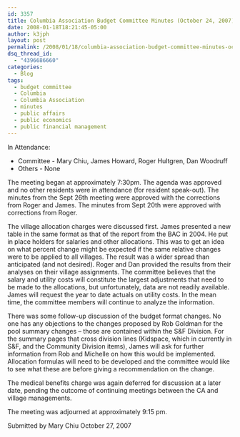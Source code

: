 ```yaml
---
id: 3357
title: Columbia Association Budget Committee Minutes (October 24, 2007)
date: 2008-01-18T18:21:45-05:00
author: k3jph
layout: post
permalink: /2008/01/18/columbia-association-budget-committee-minutes-october-24-2007/
dsq_thread_id:
  - "4396686660"
categories:
  - Blog
tags:
  - budget committee
  - Columbia
  - Columbia Association
  - minutes
  - public affairs
  - public economics
  - public financial management
---
```

In Attendance:

* Committee -  Mary Chiu, James Howard, Roger Hultgren, Dan Woodruff
* Others -  None 

The meeting began at approximately 7:30pm. The agenda was approved and no other residents were in attendance (for resident speak-out).  The minutes from the Sept 26th meeting were approved with the corrections from Roger and James.  The minutes from Sept 20th were approved with corrections from Roger. 

The village allocation charges were discussed first.  James presented a new table in the same format as that of the report from the BAC in 2004.  He put in place holders for salaries and other allocations.  This was to get an idea on what percent change might be expected if the same relative changes were to be applied to all villages.  The result was a wider spread than anticipated (and not desired). Roger and Dan provided the results from their analyses on their village assignments. The committee believes that the salary and utility costs will constitute the largest adjustments that need to be made to the allocations, but unfortunately, data are not readily available. James will request the year to date actuals on utility costs.  In the mean time, the committee members will continue to analyze the information.  

There was some follow-up discussion of the budget format changes.  No one has any objections to the changes proposed by Rob Goldman for the pool summary changes – those are contained within the S&F Division.  For the summary pages that cross division lines (Kidspace, which in currently in S&F, and the Community Division items), James will ask for further information from Rob and Michelle on how this would be implemented.  Allocation formulas will need to be developed and the committee would like to see what these are before giving a recommendation on the change. 

The medical benefits charge was again deferred for discussion at a later date, pending the outcome of continuing meetings between the CA and village managements. 

The meeting was adjourned at approximately 9:15 pm. 

Submitted by
Mary Chiu
October 27, 2007
